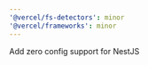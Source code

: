 ```yaml
---
'@vercel/fs-detectors': minor
'@vercel/frameworks': minor
---
```


Add zero config support for NestJS
